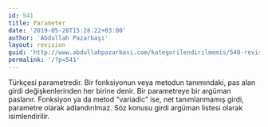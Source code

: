 ```yaml
---
id: 541
title: Parameter
date: '2019-05-28T15:28:22+03:00'
author: 'Abdullah Pazarbaşı'
layout: revision
guid: 'http://www.abdullahpazarbasi.com/kategorilendirilmemis/540-revision-v1'
permalink: '/?p=541'
---
```


Türkçesi parametredir. Bir fonksiyonun veya metodun tanımındaki, pas alan girdi değişkenlerinden her birine denir. Bir parametreye bir argüman paslanır. Fonksiyon ya da metod “variadic” ise, net tanımlanmamış girdi, parametre olarak adlandırılmaz. Söz konusu girdi argüman listesi olarak isimlendirilir.